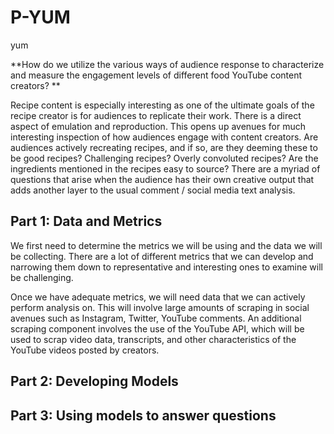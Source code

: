 # P-YUM
yum

**How do we utilize the various ways of audience response to characterize and measure the engagement levels of different food YouTube content creators? **

Recipe content is especially interesting as one of the ultimate goals of the recipe creator is for audiences to replicate their work. 
There is a direct aspect of emulation and reproduction. This opens up avenues for much interesting inspection of how audiences engage with content creators.
Are audiences actively recreating recipes, and if so, are they deeming these to be good recipes? Challenging recipes? Overly convoluted recipes? Are the ingredients
mentioned in the recipes easy to source? There are a myriad of questions that arise when the audience has their own creative output that adds another layer to the usual
comment / social media text analysis.

## Part 1: Data and Metrics

We first need to determine the metrics we will be using and the data we will be collecting. There are a lot of different metrics that we can develop and narrowing
them down to representative and interesting ones to examine will be challenging.

Once we have adequate metrics, we will need data that we can actively perform analysis on. This will involve large amounts of scraping in social avenues such as Instagram,
Twitter, YouTube comments. An additional scraping component involves the use of the YouTube API, which will be used to scrap video data, transcripts, and other characteristics
of the YouTube videos posted by creators.

## Part 2: Developing Models

## Part 3: Using models to answer questions

